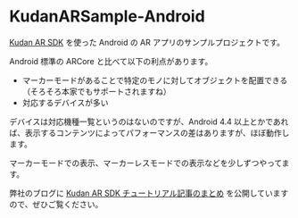# KudanARSample-Android

[Kudan AR SDK](https://www.xlsoft.com/jp/products/kudan/index.html?r=ytgh) を使った Android の AR アプリのサンプルプロジェクトです。

Android 標準の ARCore と比べて以下の利点があります。

- マーカーモードがあることで特定のモノに対してオブジェクトを配置できる（そろそろ本家でもサポートされますね）
- 対応するデバイスが多い

デバイスは対応機種一覧というのはないのですが、Android 4.4 以上とかであれば、表示するコンテンツによってパフォーマンスの差はありますが、ほぼ動作します。

マーカーモードでの表示、マーカーレスモードでの表示などを少しずつやってます。

弊社のブログに [Kudan AR SDK チュートリアル記事のまとめ](https://www.xlsoft.com/jp/blog/blog/2018/08/23/post-4698/) を公開していますので、ぜひご覧ください。



